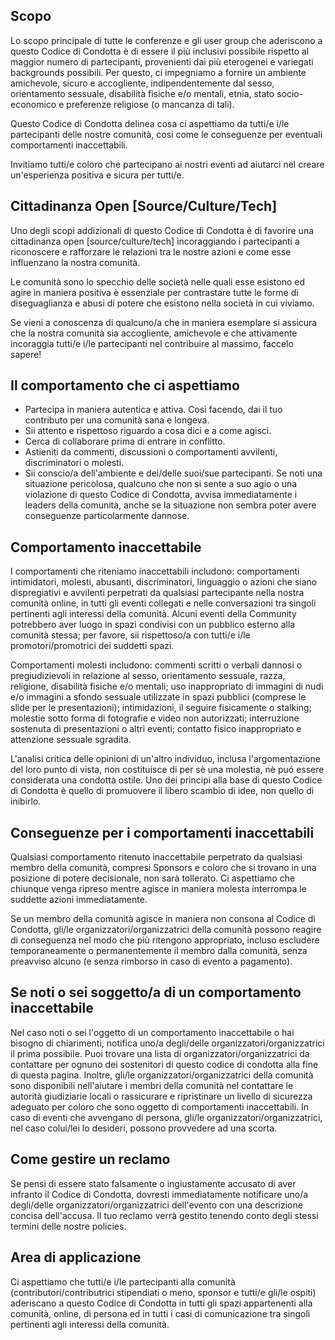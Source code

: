 Scopo
-------

Lo scopo principale di tutte le conferenze e gli user group che aderiscono a questo Codice di Condotta è di essere il più inclusivi possibile rispetto al maggior numero di partecipanti, provenienti dai più eterogenei e variegati backgrounds possibili. Per questo, ci impegniamo a fornire un ambiente amichevole, sicuro e accogliente, indipendentemente dal sesso, orientamento sessuale, disabilità fisiche e/o mentali, etnia, stato socio-economico e preferenze religiose (o mancanza di tali).

Questo Codice di Condotta delinea cosa ci aspettiamo da tutti/e i/le partecipanti delle nostre comunità, cosí come le conseguenze per eventuali comportamenti inaccettabili.

Invitiamo tutti/e coloro che partecipano ai nostri eventi ad aiutarci nel creare un'esperienza positiva e sicura per tutti/e.


Cittadinanza Open [Source/Culture/Tech]
--------------------------------------

Uno degli scopi addizionali di questo Codice di Condotta è di favorire una cittadinanza open [source/culture/tech] incoraggiando i partecipanti a riconoscere e rafforzare le relazioni tra le nostre azioni e come esse influenzano la nostra comunità.

Le comunità sono lo specchio delle società nelle quali esse esistono ed agire in maniera positiva è essenziale per contrastare tutte le forme di diseguaglianza e abusi di potere che esistono nella società in cui viviamo.


Se vieni a conoscenza di qualcuno/a che in maniera esemplare si assicura che la nostra comunità sia accogliente, amichevole e che attivamente incoraggia tutti/e i/le partecipanti nel contribuire al massimo, faccelo sapere!


Il comportamento che ci aspettiamo
-----------------

* Partecipa in maniera autentica e attiva. Così facendo, dai il tuo contributo per una comunità sana e longeva.
* Sii attento e rispettoso riguardo a cosa dici e a come agisci.
* Cerca di collaborare prima di entrare in conflitto.
* Astieniti da commenti, discussioni o comportamenti avvilenti, discriminatori o molesti.
* Sii conscio/a dell'ambiente e dei/delle suoi/sue partecipanti. Se noti una situazione pericolosa, qualcuno che non si sente a suo agio o una violazione di questo Codice di Condotta, avvisa immediatamente i leaders della comunità, anche se la situazione non sembra poter avere conseguenze particolarmente dannose.


Comportamento inaccettabile
---------------------

I comportamenti che riteniamo inaccettabili includono: comportamenti intimidatori, molesti, abusanti, discriminatori, linguaggio o azioni che siano dispregiativi e avvilenti perpetrati da qualsiasi partecipante nella nostra comunità online, in tutti gli eventi collegati e nelle conversazioni tra singoli pertinenti agli interessi della comunità. Alcuni eventi della Community potrebbero aver luogo in spazi condivisi con un pubblico esterno alla comunità stessa; per favore, sii rispettoso/a con tutti/e i/le promotori/promotrici dei suddetti spazi.

Comportamenti molesti includono: commenti scritti o verbali dannosi o pregiudizievoli in relazione al sesso, orientamento sessuale, razza, religione, disabilità fisiche e/o mentali; uso inappropriato di immagini di nudi e/o immagini a sfondo sessuale utilizzate in spazi pubblici (comprese le slide per le presentazioni); intimidazioni, il seguire fisicamente o stalking; molestie sotto forma di fotografie e video non autorizzati; interruzione sostenuta di presentazioni o altri eventi; contatto fisico inappropriato e attenzione sessuale sgradita.

L'analisi critica delle opinioni di un'altro individuo, inclusa l'argomentazione del loro punto di vista, non costituisce di per sè una molestia, nè puó essere considerata una condotta ostile. Uno dei principi alla base di questo Codice di Condotta è quello di promuovere il libero scambio di idee, non quello di inibirlo.


Conseguenze per i comportamenti inaccettabili
-------------------------------------

Qualsiasi comportamento ritenuto inaccettabile perpetrato da qualsiasi membro della comunità, compresi Sponsors e coloro che si trovano in una posizione di potere decisionale, non sarà tollerato.
Ci aspettiamo che chiunque venga ripreso mentre agisce in maniera molesta interrompa le suddette azioni immediatamente.

Se un membro della comunità agisce in maniera non consona al Codice di Condotta, gli/le organizzatori/organizzatrici della comunità possono reagire di conseguenza nel modo che più ritengono appropriato, incluso escludere temporaneamente o permanentemente il membro dalla comunità, senza preavviso alcuno (e senza rimborso in caso di evento a pagamento).


Se noti o sei soggetto/a di un comportamento inaccettabile
------------------------------------------------------

Nel caso noti o sei l'oggetto di un comportamento inaccettabile o hai bisogno di chiarimenti, notifica uno/a degli/delle organizzatori/organizzatrici il prima possibile.
Puoi trovare una lista di organizzatori/organizzatrici da contattare per ognuno dei sostenitori di questo codice di condotta alla fine di questa pagina.
Inoltre, gli/le organizzatori/organizzatrici della comunità sono disponibili nell'aiutare i membri della comunità nel contattare le autorità giudiziarie locali o rassicurare e ripristinare un livello di sicurezza adeguato per coloro che sono oggetto di comportamenti inaccettabili. In caso di eventi che avvengano di persona, gli/le organizzatori/organizzatrici, nel caso colui/lei lo desideri, possono provvedere ad una scorta.


Come gestire un reclamo
---------------------

Se pensi di essere stato falsamente o ingiustamente accusato di aver infranto il Codice di Condotta, dovresti immediatamente notificare uno/a degli/delle organizzatori/organizzatrici dell'evento con una descrizione concisa dell'accusa. Il tuo reclamo verrà gestito tenendo conto degli stessi termini delle nostre policies.


Area di applicazione
-----

Ci aspettiamo che tutti/e i/le partecipanti alla comunità (contributori/contributrici stipendiati o meno, sponsor e tutti/e gli/le ospiti) aderiscano a questo Codice di Condotta in tutti gli spazi appartenenti alla comunità, online, di persona ed in tutti i casi di comunicazione tra singoli pertinenti agli interessi della comunità.

